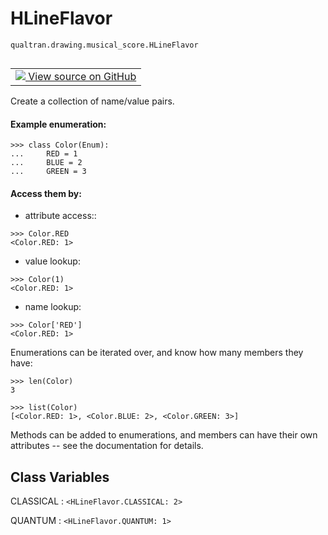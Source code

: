 # HLineFlavor
`qualtran.drawing.musical_score.HLineFlavor`


<table class="tfo-notebook-buttons tfo-api nocontent" align="left">
<td>
  <a target="_blank" href="https://github.com/quantumlib/Qualtran/blob/main/qualtran/drawing/musical_score.py#L74-L86">
    <img src="https://www.tensorflow.org/images/GitHub-Mark-32px.png" />
    View source on GitHub
  </a>
</td>
</table>



Create a collection of name/value pairs.

<!-- Placeholder for "Used in" -->


#### Example enumeration:



```
>>> class Color(Enum):
...     RED = 1
...     BLUE = 2
...     GREEN = 3
```

#### Access them by:



- attribute access::

```
>>> Color.RED
<Color.RED: 1>
```

- value lookup:

```
>>> Color(1)
<Color.RED: 1>
```

- name lookup:

```
>>> Color['RED']
<Color.RED: 1>
```

Enumerations can be iterated over, and know how many members they have:

```
>>> len(Color)
3
```

```
>>> list(Color)
[<Color.RED: 1>, <Color.BLUE: 2>, <Color.GREEN: 3>]
```

Methods can be added to enumerations, and members can have their own
attributes -- see the documentation for details.



<h2 class="add-link">Class Variables</h2>

CLASSICAL<a id="CLASSICAL"></a>
: `<HLineFlavor.CLASSICAL: 2>`

QUANTUM<a id="QUANTUM"></a>
: `<HLineFlavor.QUANTUM: 1>`


